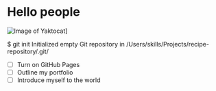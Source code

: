 # Hello people
![Image of Yaktocat](https://i.postimg.cc/4xZ6jZFK/91615a55ebee4c64a5a8c924240dbc5e.jpg)]

$ git init
Initialized empty Git repository in /Users/skills/Projects/recipe-repository/.git/

- [ ] Turn on GitHub Pages
- [ ] Outline my portfolio
- [ ] Introduce myself to the world
